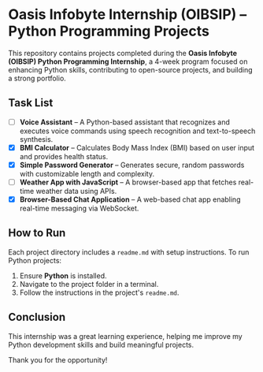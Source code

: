 # Oasis Infobyte Internship (OIBSIP) – Python Programming Projects

This repository contains projects completed during the **Oasis Infobyte (OIBSIP) Python Programming Internship**, a 4-week program focused on enhancing Python skills, contributing to open-source projects, and building a strong portfolio.

## Task List

- [ ] **Voice Assistant** – A Python-based assistant that recognizes and executes voice commands using speech recognition and text-to-speech synthesis.
- [x] **BMI Calculator** – Calculates Body Mass Index (BMI) based on user input and provides health status.
- [x] **Simple Password Generator** – Generates secure, random passwords with customizable length and complexity.
- [ ] **Weather App with JavaScript** – A browser-based app that fetches real-time weather data using APIs.
- [x] **Browser-Based Chat Application** – A web-based chat app enabling real-time messaging via WebSocket.

## How to Run

Each project directory includes a `readme.md` with setup instructions. To run Python projects:

1. Ensure **Python** is installed.
2. Navigate to the project folder in a terminal.
3. Follow the instructions in the project's `readme.md`.

## Conclusion

This internship was a great learning experience, helping me improve my Python development skills and build meaningful projects.

Thank you for the opportunity!
